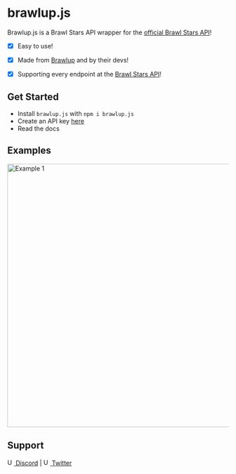 # brawlup.js
Brawlup.js is a Brawl Stars API wrapper for the [official Brawl Stars API](https://developer.brawlstars.com/)!

- [x] Easy to use!
- [x] Made from [Brawlup](https://www.brawlup.tk/) and by their devs!
- [x] Supporting every endpoint at the [Brawl Stars API](https://developer.brawlstars.com/)!


## Get Started

* Install `brawlup.js` with `npm i brawlup.js`
* Create an API key [here](https://developer.brawlstars.com/#/account)
* Read the docs

## Examples
<img src="https://i.imgur.com/ZpYVebU.png" alt="Example 1" height="600">

## Support
[<img src="https://cdn.discordapp.com/emojis/855869527061561384.gif" height="15" alt="Up Bots logo"> Discord](https://discord.gg/XUuHjEbwhb) | [<img src="https://cdn.discordapp.com/emojis/855869527061561384.gif" height="15" alt="Up Bots logo"> Twitter](https://twitter.com/UpBotsOfficial)

